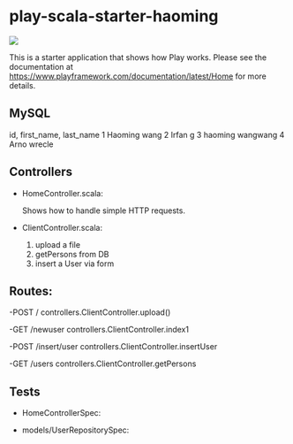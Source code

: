 # play-scala-starter-haoming

[<img src="https://img.shields.io/travis/playframework/play-scala-starter-example.svg"/>](https://travis-ci.org/playframework/play-scala-starter-example)

This is a starter application that shows how Play works.  Please see the documentation at <https://www.playframework.com/documentation/latest/Home> for more details.

## MySQL

id, first_name, last_name
1	Haoming	wang
2	Irfan	g
3	haoming	wangwang
4	Arno	wrecle


## Controllers

- HomeController.scala:

  Shows how to handle simple HTTP requests.

- ClientController.scala:

  1. upload a file
  2. getPersons from DB
  3. insert a User via form


## Routes:

-POST  /             controllers.ClientController.upload()

-GET  /newuser          controllers.ClientController.index1

-POST    /insert/user   controllers.ClientController.insertUser

-GET  /users             controllers.ClientController.getPersons


## Tests

- HomeControllerSpec:

- models/UserRepositorySpec:


